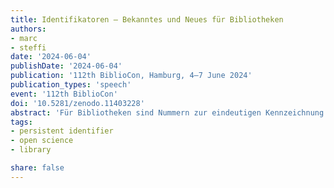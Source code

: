 ```yaml
---
title: Identifikatoren – Bekanntes und Neues für Bibliotheken
authors:
- marc
- steffi
date: '2024-06-04'
publishDate: '2024-06-04'
publication: '112th BiblioCon, Hamburg, 4–7 June 2024'
publication_types: 'speech'
event: '112th BiblioCon'
doi: '10.5281/zenodo.11403228'
abstract: 'Für Bibliotheken sind Nummern zur eindeutigen Kennzeichnung und Identifizierung selbstverständlich. Mit der Digitalisierung sind persistente Identifikatoren (PIDs) für primär digitale Objekte im Bibliotheksalltag üblich geworden. Dies gilt insbesondere im Fall wissenschaftlicher Bibliotheken, die Repositorien zur Ablage digitaler Publikationen und Daten betreiben sowie zunehmend auch eigene Publikationsdienste anbieten. PIDs werden in der digitalen Wissenschaft und im Zuge von Open Science jedoch für vielseitige Zwecke und Objekte eingesetzt, von denen einige für Bibliotheken zwar eher neu, aber insbesondere angesichts ihres Wandels von Relevanz sind. Dazu zählen neuere PIDs für bereits bekannte Zwecke sowie PIDs für bisher im Bibliotheksbereich unübliche Zwecke. Hier dargestellt ist das zunehmend komplexer werdende Netz der zu identifizierenden Entitäten und den dafür gebräuchlichen PIDs aus der Sicht von Bibliotheken.'
tags:
- persistent identifier
- open science
- library

share: false
---
```

